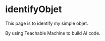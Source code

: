 # identifyObjet

This page is to identify my simple objet.

By using Teachable Machine to build AI code.
